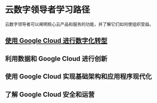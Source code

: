 # 云数字领导者学习路径
云数字领导者可以阐明核心云产品和服务的功能，并了解它们如何使组织受益。

## [使用 Google Cloud 进行数字化转型](./DigitalTransformation.md)

## 利用数据和 Google Cloud 进行创新

## 使用 Google Cloud 实现基础架构和应用程序现代化

## 了解 Google Cloud 安全和运营